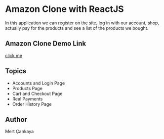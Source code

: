 # Amazon Clone with ReactJS
In this application we can register on the site, log in with our account, shop, actually pay for the products and see a list of the products we bought.

## Amazon Clone Demo Link
<a href="https://clone-ff34b.firebaseapp.com/">click me</a>


## Topics
+ Accounts and Login Page
+ Products Page
+ Cart and Checkout Page
+ Real Payments 
+ Order History Page

## Author
Mert Çankaya

